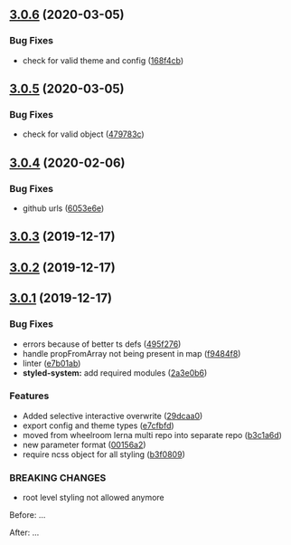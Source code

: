 ## [3.0.6](https://github.com/jaccomeijer/wheelroom/compare/v3.0.5...v3.0.6) (2020-03-05)


### Bug Fixes

* check for valid theme and config ([168f4cb](https://github.com/jaccomeijer/wheelroom/commit/168f4cb1efe23d74253465788b656aa536bdc621))



## [3.0.5](https://github.com/jaccomeijer/wheelroom/compare/v3.0.4...v3.0.5) (2020-03-05)


### Bug Fixes

* check for valid object ([479783c](https://github.com/jaccomeijer/wheelroom/commit/479783cb3905149cd05f3af8256ae54f0dbc12db))



## [3.0.4](https://github.com/jaccomeijer/wheelroom/compare/v3.0.3...v3.0.4) (2020-02-06)


### Bug Fixes

* github urls ([6053e6e](https://github.com/jaccomeijer/wheelroom/commit/6053e6e3051865be910a27f998986f09ef179df7))



## [3.0.3](https://github.com/jaccomeijer/wheelroom/compare/v3.0.2...v3.0.3) (2019-12-17)



## [3.0.2](https://github.com/jaccomeijer/wheelroom/compare/v3.0.1...v3.0.2) (2019-12-17)



## [3.0.1](https://github.com/jaccomeijer/wheelroom/compare/2a3e0b631dcaab52e61c598f2cea544297674229...v3.0.1) (2019-12-17)


### Bug Fixes

* errors because of better ts defs ([495f276](https://github.com/jaccomeijer/wheelroom/commit/495f276d3fced9281f9b77be68f27675d32eefff))
* handle propFromArray not being present in map ([f9484f8](https://github.com/jaccomeijer/wheelroom/commit/f9484f8f654d2edcf6ed4b56070d4a2d2bb06dc0))
* linter ([e7b01ab](https://github.com/jaccomeijer/wheelroom/commit/e7b01ab91e9088a54e3200cd6518fece71d80d5e))
* **styled-system:** add required modules ([2a3e0b6](https://github.com/jaccomeijer/wheelroom/commit/2a3e0b631dcaab52e61c598f2cea544297674229))


### Features

* Added selective interactive  overwrite ([29dcaa0](https://github.com/jaccomeijer/wheelroom/commit/29dcaa0e0e3d7cc483832ef532460c84e890f346))
* export config and theme types ([e7cfbfd](https://github.com/jaccomeijer/wheelroom/commit/e7cfbfd87400461ba8a7b75f1ddf40f991d52ee6))
* moved from wheelroom lerna multi repo into separate repo ([b3c1a6d](https://github.com/jaccomeijer/wheelroom/commit/b3c1a6d690b5ba47f751d2f338a1c9afdfdc6f09))
* new parameter format ([00156a2](https://github.com/jaccomeijer/wheelroom/commit/00156a231da930a0a146500a6a7a785cdaa00dd1))
* require ncss object for all styling ([b3f0809](https://github.com/jaccomeijer/wheelroom/commit/b3f0809649ccbbea123585a9cadf017538e479e8))


### BREAKING CHANGES

* root level styling not allowed anymore

Before: <Box m=2>...</Box>

After: <Box ncss={{m:2}}>...</Box>



